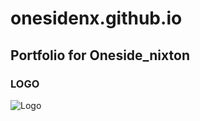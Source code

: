 # onesidenx.github.io

 ## Portfolio for Oneside_nixton

### LOGO
![Logo](https://user-images.githubusercontent.com/100359754/214972719-699ff95f-b933-4844-be11-ef252ee322b4.png)
